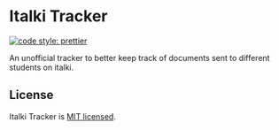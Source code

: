 # Italki Tracker

[![code style: prettier](https://img.shields.io/badge/code_style-prettier-ff69b4.svg?style=flat-square)](https://github.com/prettier/prettier)

An unofficial tracker to better keep track of documents sent to different students on italki.

## License

Italki Tracker is [MIT licensed](https://github.com/PatriceVignola/italki-tracker/blob/master/LICENSE).
